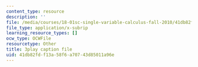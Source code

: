 ```yaml
---
content_type: resource
description: ''
file: /media/courses/18-01sc-single-variable-calculus-fall-2010/41db82fdf13a58f6a70743d85011a96e_W7sNkRpcydk.vtt
file_type: application/x-subrip
learning_resource_types: []
ocw_type: OCWFile
resourcetype: Other
title: 3play caption file
uid: 41db82fd-f13a-58f6-a707-43d85011a96e
---
```

